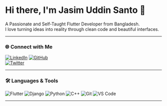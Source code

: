# Hi there, I'm Jasim Uddin Santo 👋

A Passionate and Self-Taught Flutter Developer from Bangladesh.  
I love turning ideas into reality through clean code and beautiful interfaces.

---

### 🌐 Connect with Me
[![LinkedIn](https://img.shields.io/badge/LinkedIn-0A66C2?style=for-the-badge&logo=linkedin&logoColor=white)](https://www.linkedin.com/in/jasim-uddin-shanto/) 
[![GitHub](https://img.shields.io/badge/GitHub-181717?style=for-the-badge&logo=github&logoColor=white)](https://github.com/jasim-uddin-shanto-6b75a1329)  
[![Twitter](https://img.shields.io/badge/Twitter-1DA1F2?style=for-the-badge&logo=twitter&logoColor=white)](https://twitter.com/yourprofile)  

---

### 🛠️ Languages & Tools
![Flutter](https://img.shields.io/badge/Flutter-02569B?style=flat-square&logo=flutter&logoColor=white)
![Django](https://img.shields.io/badge/Django-092E20?style=flat-square&logo=django&logoColor=white)
![Python](https://img.shields.io/badge/Python-3776AB?style=flat-square&logo=python&logoColor=white)
![C++](https://img.shields.io/badge/C++-00599C?style=flat-square&logo=c%2B%2B&logoColor=white)
![Git](https://img.shields.io/badge/Git-F05032?style=flat-square&logo=git&logoColor=white)
![VS Code](https://img.shields.io/badge/VS%20Code-007ACC?style=flat-square&logo=visual-studio-code&logoColor=white)

---
